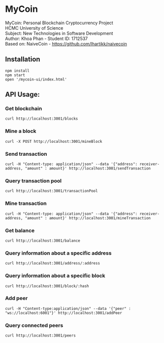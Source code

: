 # MyCoin
MyCoin: Personal Blockchain Cryptocurrency Project\
HCMC University of Science\
Subject: New Technologies in Software Development\
Author: Khoa Phan - Student ID: 1712537\
Based on: NaiveCoin - https://github.com/lhartikk/naivecoin

## Installation
```
npm install
npm start
open '/mycoin-ui/index.html'
```

## API Usage:
### Get blockchain
```
curl http://localhost:3001/blocks
```

### Mine a block
```
curl -X POST http://localhost:3001/mineBlock
``` 

### Send transaction
```
curl -H "Content-type: application/json" --data '{"address": receiver-address, "amount" : amount}' http://localhost:3001/sendTransaction
```

### Query transaction pool
```
curl http://localhost:3001/transactionPool
```

### Mine transaction
```
curl -H "Content-type: application/json" --data '{"address": receiver-address, "amount" : amount}' http://localhost:3001/mineTransaction
```

### Get balance
```
curl http://localhost:3001/balance
```

### Query information about a specific address
```
curl http://localhost:3001/address/:address
```
### Query information about a specific block
```
curl http://localhost:3001/block/:hash
```

### Add peer
```
curl -H "Content-type:application/json" --data '{"peer" : "ws://localhost:6001"}' http://localhost:3001/addPeer
```
### Query connected peers
```
curl http://localhost:3001/peers
```
